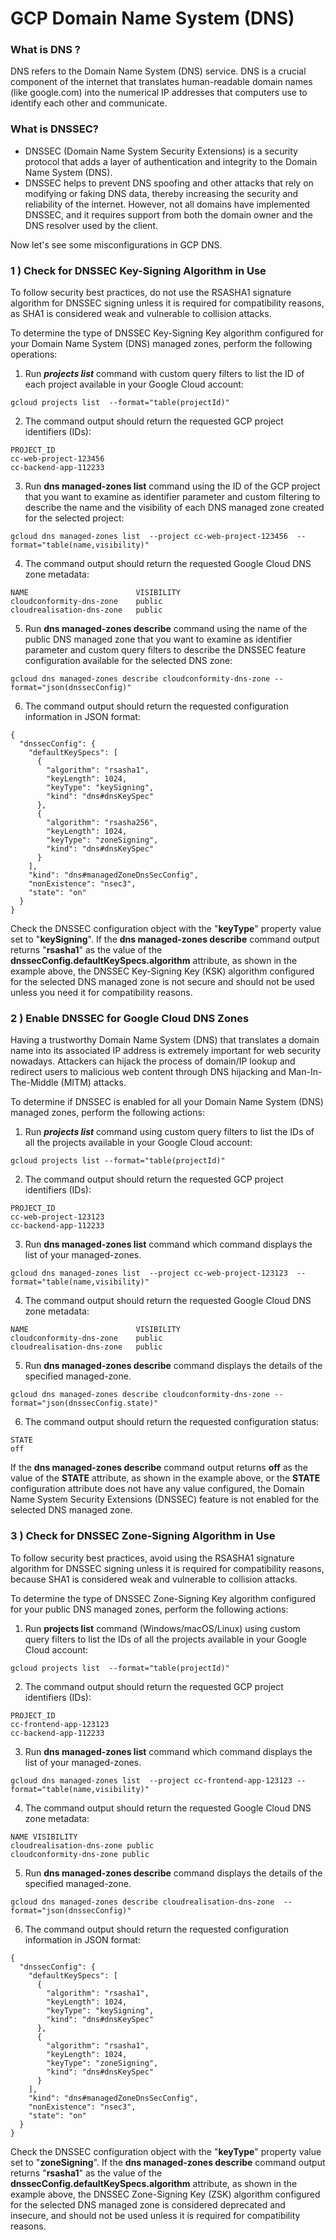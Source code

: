 # **GCP Domain Name System (DNS)**

### **What is DNS ?**

DNS refers to the Domain Name System (DNS) service. DNS is a crucial component of the internet that translates human-readable domain names (like google.com) into the numerical IP addresses that computers use to identify each other and communicate.

### **What is DNSSEC?**

* DNSSEC (Domain Name System Security Extensions) is a security protocol that adds a layer of authentication and integrity to the Domain Name System (DNS).
* DNSSEC helps to prevent DNS spoofing and other attacks that rely on modifying or faking DNS data, thereby increasing the security and reliability of the internet. However, not all domains have implemented DNSSEC, and it requires support from both the domain owner and the DNS resolver used by the client.

Now let's see some misconfigurations in GCP DNS.

### **1 ) Check for DNSSEC Key-Signing Algorithm in Use**

To follow security best practices, do not use the RSASHA1 signature algorithm for DNSSEC signing unless it is required for compatibility reasons, as SHA1 is considered weak and vulnerable to collision attacks.

To determine the type of DNSSEC Key-Signing Key algorithm configured for your Domain Name System (DNS) managed zones, perform the following operations:

1. Run _**projects list**_ command  with custom query filters to list the ID of each project available in your Google Cloud account:

```
gcloud projects list  --format="table(projectId)"
```

2. The command output should return the requested GCP project identifiers (IDs):

```
PROJECT_ID
cc-web-project-123456
cc-backend-app-112233
```

3. Run **dns managed-zones list** command  using the ID of the GCP project that you want to examine as identifier parameter and custom filtering to describe the name and the visibility of each DNS managed zone created for the selected project:

```
gcloud dns managed-zones list  --project cc-web-project-123456  --format="table(name,visibility)"
```

4. The command output should return the requested Google Cloud DNS zone metadata:

```
NAME                        VISIBILITY
cloudconformity-dns-zone    public
cloudrealisation-dns-zone   public
```

5. Run **dns managed-zones describe** command  using the name of the public DNS managed zone that you want to examine as identifier parameter and custom query filters to describe the DNSSEC feature configuration available for the selected DNS zone:

```
gcloud dns managed-zones describe cloudconformity-dns-zone --format="json(dnssecConfig)"
```

6. The command output should return the requested configuration information in JSON format:

```
{
  "dnssecConfig": {
    "defaultKeySpecs": [
      {
        "algorithm": "rsasha1",
        "keyLength": 1024,
        "keyType": "keySigning",
        "kind": "dns#dnsKeySpec"
      },
      {
        "algorithm": "rsasha256",
        "keyLength": 1024,
        "keyType": "zoneSigning",
        "kind": "dns#dnsKeySpec"
      }
    ],
    "kind": "dns#managedZoneDnsSecConfig",
    "nonExistence": "nsec3",
    "state": "on"
  }
}
```

Check the DNSSEC configuration object with the "**keyType**" property value set to "**keySigning**". If the **dns managed-zones describe** command output returns "**rsasha1**" as the value of the **dnssecConfig.defaultKeySpecs.algorithm** attribute, as shown in the example above, the DNSSEC Key-Signing Key (KSK) algorithm configured for the selected DNS managed zone is not secure and should not be used unless you need it for compatibility reasons.

### **2 )  Enable DNSSEC for Google Cloud DNS Zones**

Having a trustworthy Domain Name System (DNS) that translates a domain name into its associated IP address is extremely important for web security nowadays. Attackers can hijack the process of domain/IP lookup and redirect users to malicious web content through DNS hijacking and Man-In-The-Middle (MITM) attacks.

To determine if DNSSEC is enabled for all your Domain Name System (DNS) managed zones, perform the following actions:

1. Run _**projects list**_ command  using custom query filters to list the IDs of all the projects available in your Google Cloud account:

```
gcloud projects list --format="table(projectId)"
```

2. The command output should return the requested GCP project identifiers (IDs):

```
PROJECT_ID
cc-web-project-123123
cc-backend-app-112233
```

3. Run **dns managed-zones list** command  which command displays the list of your managed-zones.

```
gcloud dns managed-zones list  --project cc-web-project-123123  --format="table(name,visibility)"
```

4. The command output should return the requested Google Cloud DNS zone metadata:

```
NAME                        VISIBILITY
cloudconformity-dns-zone    public
cloudrealisation-dns-zone   public
```

5. Run **dns managed-zones describe** command displays the details of the specified managed-zone.

```
gcloud dns managed-zones describe cloudconformity-dns-zone --format="json(dnssecConfig.state)"
```

6. The command output should return the requested configuration status:

```
STATE
off
```

If the **dns managed-zones describe** command output returns **off** as the value of the **STATE** attribute, as shown in the example above, or the **STATE** configuration attribute does not have any value configured, the Domain Name System Security Extensions (DNSSEC) feature is not enabled for the selected DNS managed zone.

### **3 ) Check for DNSSEC Zone-Signing Algorithm in Use**

To follow security best practices, avoid using the RSASHA1 signature algorithm for DNSSEC signing unless it is required for compatibility reasons, because SHA1 is considered weak and vulnerable to collision attacks.

To determine the type of DNSSEC Zone-Signing Key algorithm configured for your public DNS managed zones, perform the following actions:

1. Run **projects list** command (Windows/macOS/Linux) using custom query filters to list the IDs of all the projects available in your Google Cloud account:

```
gcloud projects list  --format="table(projectId)"
```

2. The command output should return the requested GCP project identifiers (IDs):

```
PROJECT_ID
cc-frontend-app-123123
cc-backend-app-112233
```

3. Run **dns managed-zones list** command  which command displays the list of your managed-zones.

```
gcloud dns managed-zones list  --project cc-frontend-app-123123 --format="table(name,visibility)"
```

4. The command output should return the requested Google Cloud DNS zone metadata:

```
NAME VISIBILITY
cloudrealisation-dns-zone public
cloudconformity-dns-zone public
```

5. Run **dns managed-zones describe** command displays the details of the specified managed-zone.

```
gcloud dns managed-zones describe cloudrealisation-dns-zone  --format="json(dnssecConfig)"
```

6. The command output should return the requested configuration information in JSON format:

```
{
  "dnssecConfig": {
    "defaultKeySpecs": [
      {
        "algorithm": "rsasha1",
        "keyLength": 1024,
        "keyType": "keySigning",
        "kind": "dns#dnsKeySpec"
      },
      {
        "algorithm": "rsasha1",
        "keyLength": 1024,
        "keyType": "zoneSigning",
        "kind": "dns#dnsKeySpec"
      }
    ],
    "kind": "dns#managedZoneDnsSecConfig",
    "nonExistence": "nsec3",
    "state": "on"
  }
}
```

Check the DNSSEC configuration object with the "**keyType**" property value set to "**zoneSigning**". If the **dns managed-zones describe** command output returns "**rsasha1**" as the value of the **dnssecConfig.defaultKeySpecs.algorithm** attribute, as shown in the example above, the DNSSEC Zone-Signing Key (ZSK) algorithm configured for the selected DNS managed zone is considered deprecated and insecure, and should not be used unless it is required for compatibility reasons.
